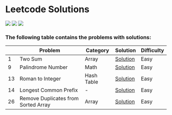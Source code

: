 # Leetcode Solutions
![](https://img.shields.io/badge/language-Python-blue.svg)
![](https://img.shields.io/badge/language-Java-green.svg)
![](https://img.shields.io/badge/%3E-leetcode-orange.svg)
### The following table contains the problems with solutions:

|   | Problem | Category | Solution | Difficulty |
|---| ------------- | ---------- | ---------- | ---------- |
|1| Two Sum | Array | [Solution](https://github.com/nnanwang/Leetcode-Notebook/blob/main/Solutions/1_Two_Sum.md) | Easy |
|9| Palindrome Number | Math | [Solution](https://github.com/nnanwang/Leetcode-Notebook/blob/main/Solutions/9_Panlindrome_Number.md) | Easy |
|13| Roman to Integer | Hash Table | [Solution](https://github.com/nnanwang/Leetcode-Notebook/blob/main/Solutions/13_Roman_to_Integer.md) | Easy |
|14| Longest Common Prefix | - | [Solution](https://github.com/nnanwang/Leetcode-Notebook/blob/main/Solutions/14_Longest_Common_Prefix.md) | Easy |
|26| Remove Duplicates from Sorted Array | Array | [Solution](https://github.com/nnanwang/Leetcode-Notebook/blob/main/Solutions/26_Remove_Duplicates_from_Sorted_Array.md) | Easy |


